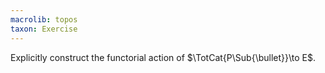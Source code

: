```yaml
---
macrolib: topos
taxon: Exercise
---
```


Explicitly construct the functorial action of $\TotCat{P\Sub{\bullet}}\to E$.
